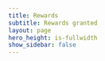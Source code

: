 ```yaml
---
title: Rewards
subtitle: Rewards granted
layout: page
hero_height: is-fullwidth
show_sidebar: false
---
```




